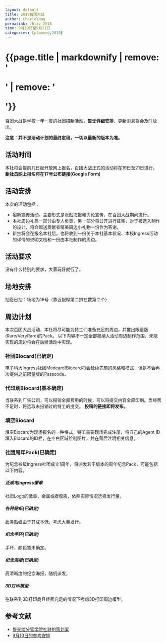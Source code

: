 ```yaml
---
layout: default
title: 2018百团大战
author: CharleYang
permalink: /btzz-2018
time: 9月19日至9月21日
categories: [planned,2018]
---
```


# {{page.title | markdownify | remove: '<p>' | remove: '</p>'}}
百团大战是学校一年一度的社团招新活动，**暂无详细安排**，更新消息将会及时放出。

**注意：并不是活动计划的最终定稿，一切以最新的版本为准。**

## 活动时间
本社将会提前几日起开放网上报名，百团大战正式的活动将在19日至21日进行。
**新社员网上报名将在17号公布链接(Google Form)**

## 活动安排
本次的活动包括：
- 招新宣传活动。主要形式是张贴海报和舆论宣传，在百团大战期间进行。
- 本社周边礼品一部分由专人负责，另一部分将公开进行征集，对于被选入制作的设计，将会赠送贡献者精美周边小礼物一份作为答谢。
- 新生将会在报名本社后，也将收到一份关于本社基本状况、本校Ingress活动的详情的说明文档和一份由本社制作的周边。

## 活动要求
没有什么特别的要求，大家玩好就行了。

## 场地安排
抽签已抽：场地为18号（靠近银桦第二排左数第二个）

## 周边计划
本次百团大战活动，本社将尽可能为特工们准备充足的周边，并推出限量版(Rare/VeryRare)的Pack。
以下内容不一定全部被纳入活动周边制作范围，未能实现的周边将会在后续活动中实现。

### 社团Biocard(已确定)
电子科大Ingress社团Modcard/Biocard将会延续先前的风格和模式，但是不会再次提供之前限量版的Passcode。

### 代印刷Biocard(基本确定)
当联系到广告公司，可以报销全部费用的时候，可以将提交内容全部印刷。当经费不足时，将选取未报销过的特工的提交。
**投稿的链接即将发布。**

### 填空Biocard
填空Biocard为现场报名的一种格式，特工需要现场完成注册，将自己的Agent ID填入Biocard的ID栏，在空白区域绘制图片，并在背后注明相关信息。

### 社团周年Pack(已确定)
为纪念校级Ingress社团成立1周年，将派发若干版本的周年纪念Pack，可能包括以下内容。

##### 泛成电Ingress徽章
社团Logo的徽章，金属或者胶质，依照实际情况选择发行量。

##### 各种贴纸(已确定)
此类贴纸由于其成本低，考虑大量发行。

##### 纪念手环(已确定)
手环，颜色暂未确定。

##### 纪念海报(已确定)
高清晰度的纪念海报，随机派发。

##### 3D打印模型
在联系到3D打印商且经费充足的情况下考虑3D打印周边模型。

## 参考文献
- [提交给分管学院社联的策划案](https://github.com/UESTC-Ingress/Documents/blob/master/Formal-Proposal/2018-09-14-btzz.md)
- [9月10日的参考安排](https://github.com/UESTC-Ingress/Documents/blob/master/Informal-EventArrangement/2018-09-10-btzz-stuff.md)
